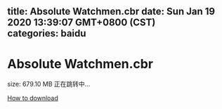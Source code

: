 
title: Absolute Watchmen.cbr
date: Sun Jan 19 2020 13:39:07 GMT+0800 (CST)    
categories: baidu
---

# Absolute Watchmen.cbr
size: 679.10 MB
 正在跳转中...
 

[How to download](https://bpcam.bemobtrk.com/go/2ceec3aa-1ca2-46d6-b9ff-aaa5c184517c?jno=3437)